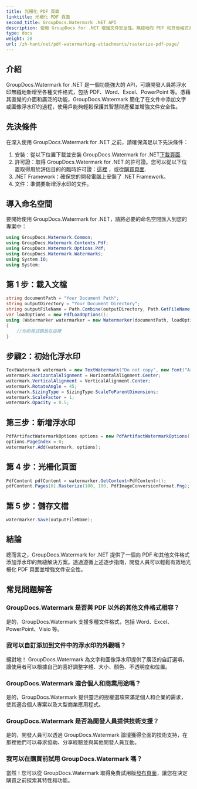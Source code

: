 ```yaml
---
title: 光柵化 PDF 頁面
linktitle: 光柵化 PDF 頁面
second_title: GroupDocs.Watermark .NET API
description: 使用 GroupDocs for .NET 增強文件安全性。無縫地向 PDF 和其他格式添加浮水印。
type: docs
weight: 28
url: /zh-hant/net/pdf-watermarking-attachments/rasterize-pdf-page/
---
```

## 介紹
GroupDocs.Watermark for .NET 是一個功能強大的 API，可讓開發人員將浮水印無縫地新增至各種文件格式，包括 PDF、Word、Excel、PowerPoint 等。憑藉其直覺的介面和廣泛的功能，GroupDocs.Watermark 簡化了在文件中添加文字或圖像浮水印的過程，使用戶能夠輕鬆保護其智慧財產權並增強文件安全性。
## 先決條件
在深入使用 GroupDocs.Watermark for .NET 之前，請確保滿足以下先決條件：
1. 安裝：從以下位置下載並安裝 GroupDocs.Watermark for .NET[下載頁面](https://releases.groupdocs.com/Watermark/net/).
2. 許可證：取得 GroupDocs.Watermark for .NET 的許可證。您可以從以下位置取得用於評估目的的臨時許可證：[這裡](https://purchase.groupdocs.com/temporary-license/) ，或從[購買頁面](https://purchase.groupdocs.com/buy).
3. .NET Framework：確保您的開發電腦上安裝了 .NET Framework。
4. 文件：準備要新增浮水印的文件。

## 導入命名空間
要開始使用 GroupDocs.Watermark for .NET，請將必要的命名空間匯入到您的專案中：
```csharp
using GroupDocs.Watermark.Common;
using GroupDocs.Watermark.Contents.Pdf;
using GroupDocs.Watermark.Options.Pdf;
using GroupDocs.Watermark.Watermarks;
using System.IO;
using System;
```
## 第 1 步：載入文檔
```csharp
string documentPath = "Your Document Path";
string outputDirectory = "Your Document Directory";
string outputFileName = Path.Combine(outputDirectory, Path.GetFileName(documentPath));
var loadOptions = new PdfLoadOptions();
using (Watermarker watermarker = new Watermarker(documentPath, loadOptions))
{
    //你的程式碼放在這裡
}
```
## 步驟2：初始化浮水印
```csharp
TextWatermark watermark = new TextWatermark("Do not copy", new Font("Arial", 8));
watermark.HorizontalAlignment = HorizontalAlignment.Center;
watermark.VerticalAlignment = VerticalAlignment.Center;
watermark.RotateAngle = 45;
watermark.SizingType = SizingType.ScaleToParentDimensions;
watermark.ScaleFactor = 1;
watermark.Opacity = 0.5;
```
## 第三步：新增浮水印
```csharp
PdfArtifactWatermarkOptions options = new PdfArtifactWatermarkOptions();
options.PageIndex = 0;
watermarker.Add(watermark, options);
```
## 第 4 步：光柵化頁面
```csharp
PdfContent pdfContent = watermarker.GetContent<PdfContent>();
pdfContent.Pages[0].Rasterize(100, 100, PdfImageConversionFormat.Png);
```
## 第 5 步：儲存文檔
```csharp
watermarker.Save(outputFileName);
```

## 結論
總而言之，GroupDocs.Watermark for .NET 提供了一個向 PDF 和其他文件格式添加浮水印的無縫解決方案。透過遵循上述逐步指南，開發人員可以輕鬆有效地光柵化 PDF 頁面並增強文件安全性。
## 常見問題解答
### GroupDocs.Watermark 是否與 PDF 以外的其他文件格式相容？
是的，GroupDocs.Watermark 支援多種文件格式，包括 Word、Excel、PowerPoint、Visio 等。
### 我可以自訂添加到文件中的浮水印的外觀嗎？
絕對地！ GroupDocs.Watermark 為文字和圖像浮水印提供了廣泛的自訂選項，讓使用者可以根據自己的喜好調整字體、大小、顏色、不透明度和位置。
### GroupDocs.Watermark 適合個人和商業用途嗎？
是的，GroupDocs.Watermark 提供靈活的授權選項來滿足個人和企業的需求，使其適合個人專案以及大型商業應用程式。
### GroupDocs.Watermark 是否為開發人員提供技術支援？
是的，開發人員可以透過 GroupDocs.Watermark 論壇獲得全面的技術支持，在那裡他們可以尋求協助、分享經驗並與其他開發人員互動。
### 我可以在購買前試用 GroupDocs.Watermark 嗎？
當然！您可以從 GroupDocs.Watermark 取得免費試用版[發布頁面](https://releases.groupdocs.com/)，讓您在決定購買之前探索其特性和功能。
